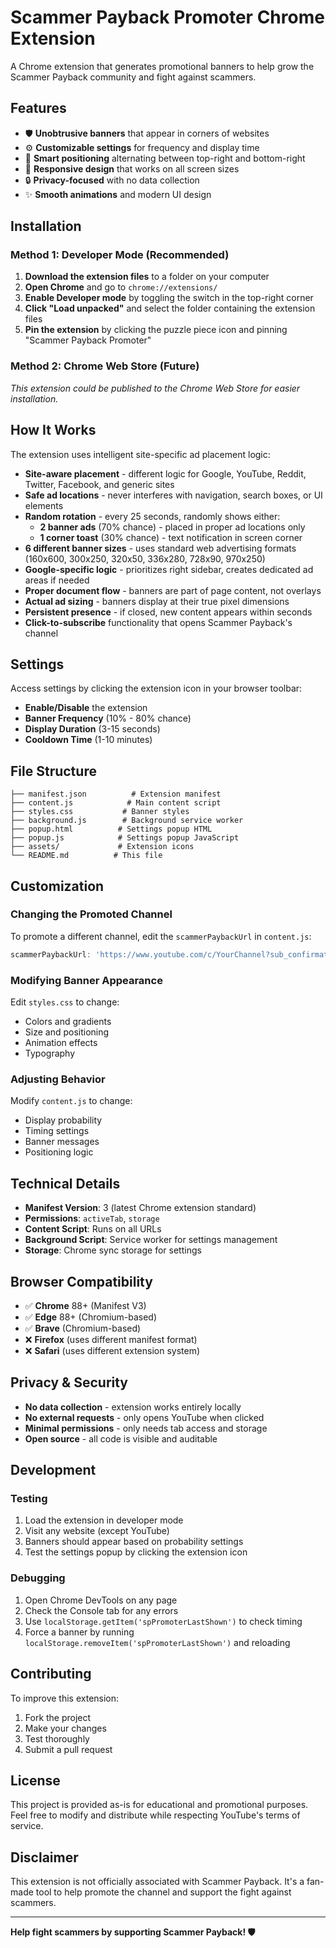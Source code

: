 # Scammer Payback Promoter Chrome Extension

A Chrome extension that generates promotional banners to help grow the Scammer Payback community and fight against scammers.

## Features

- 🛡️ **Unobtrusive banners** that appear in corners of websites
- ⚙️ **Customizable settings** for frequency and display time
- 🎯 **Smart positioning** alternating between top-right and bottom-right
- 📱 **Responsive design** that works on all screen sizes
- 🔒 **Privacy-focused** with no data collection
- ✨ **Smooth animations** and modern UI design

## Installation

### Method 1: Developer Mode (Recommended)

1. **Download the extension files** to a folder on your computer
2. **Open Chrome** and go to `chrome://extensions/`
3. **Enable Developer mode** by toggling the switch in the top-right corner
4. **Click "Load unpacked"** and select the folder containing the extension files
5. **Pin the extension** by clicking the puzzle piece icon and pinning "Scammer Payback Promoter"

### Method 2: Chrome Web Store (Future)
*This extension could be published to the Chrome Web Store for easier installation.*

## How It Works

The extension uses intelligent site-specific ad placement logic:

- **Site-aware placement** - different logic for Google, YouTube, Reddit, Twitter, Facebook, and generic sites
- **Safe ad locations** - never interferes with navigation, search boxes, or UI elements
- **Random rotation** - every 25 seconds, randomly shows either:
  - **2 banner ads** (70% chance) - placed in proper ad locations only
  - **1 corner toast** (30% chance) - text notification in screen corner
- **6 different banner sizes** - uses standard web advertising formats (160x600, 300x250, 320x50, 336x280, 728x90, 970x250)
- **Google-specific logic** - prioritizes right sidebar, creates dedicated ad areas if needed
- **Proper document flow** - banners are part of page content, not overlays
- **Actual ad sizing** - banners display at their true pixel dimensions
- **Persistent presence** - if closed, new content appears within seconds
- **Click-to-subscribe** functionality that opens Scammer Payback's channel

## Settings

Access settings by clicking the extension icon in your browser toolbar:

- **Enable/Disable** the extension
- **Banner Frequency** (10% - 80% chance)
- **Display Duration** (3-15 seconds)
- **Cooldown Time** (1-10 minutes)

## File Structure

```
├── manifest.json          # Extension manifest
├── content.js            # Main content script
├── styles.css           # Banner styles
├── background.js        # Background service worker
├── popup.html          # Settings popup HTML
├── popup.js            # Settings popup JavaScript
├── assets/             # Extension icons
└── README.md          # This file
```

## Customization

### Changing the Promoted Channel

To promote a different channel, edit the `scammerPaybackUrl` in `content.js`:

```javascript
scammerPaybackUrl: 'https://www.youtube.com/c/YourChannel?sub_confirmation=1'
```

### Modifying Banner Appearance

Edit `styles.css` to change:
- Colors and gradients
- Size and positioning
- Animation effects
- Typography

### Adjusting Behavior

Modify `content.js` to change:
- Display probability
- Timing settings
- Banner messages
- Positioning logic

## Technical Details

- **Manifest Version**: 3 (latest Chrome extension standard)
- **Permissions**: `activeTab`, `storage`
- **Content Script**: Runs on all URLs
- **Background Script**: Service worker for settings management
- **Storage**: Chrome sync storage for settings

## Browser Compatibility

- ✅ **Chrome** 88+ (Manifest V3)
- ✅ **Edge** 88+ (Chromium-based)
- ✅ **Brave** (Chromium-based)
- ❌ **Firefox** (uses different manifest format)
- ❌ **Safari** (uses different extension system)

## Privacy & Security

- **No data collection** - extension works entirely locally
- **No external requests** - only opens YouTube when clicked
- **Minimal permissions** - only needs tab access and storage
- **Open source** - all code is visible and auditable

## Development

### Testing

1. Load the extension in developer mode
2. Visit any website (except YouTube)
3. Banners should appear based on probability settings
4. Test the settings popup by clicking the extension icon

### Debugging

1. Open Chrome DevTools on any page
2. Check the Console tab for any errors
3. Use `localStorage.getItem('spPromoterLastShown')` to check timing
4. Force a banner by running `localStorage.removeItem('spPromoterLastShown')` and reloading

## Contributing

To improve this extension:

1. Fork the project
2. Make your changes
3. Test thoroughly
4. Submit a pull request

## License

This project is provided as-is for educational and promotional purposes. Feel free to modify and distribute while respecting YouTube's terms of service.

## Disclaimer

This extension is not officially associated with Scammer Payback. It's a fan-made tool to help promote the channel and support the fight against scammers.

---

**Help fight scammers by supporting Scammer Payback! 🛡️** 